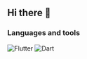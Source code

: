 ## Hi there 👋

### Languages and tools

![Flutter](https://img.shields.io/badge/Flutter-000051?style=flat-square&logo=flutter&logoColor=47C5FB)
![Dart](https://img.shields.io/badge/Dart-000051?style=flat-square&logo=flutter&logoColor=097CDB)

<!--
**beyond-godlike/beyond-godlike** is a ✨ _special_ ✨ repository because its `README.md` (this file) appears on your GitHub profile.

Here are some ideas to get you started:

- 🔭 I’m currently working on ...
- 🌱 I’m currently learning ...
- 👯 I’m looking to collaborate on ...
- 🤔 I’m looking for help with ...
- 💬 Ask me about ...
- 📫 How to reach me: ...
- 😄 Pronouns: ...
- ⚡ Fun fact: ...
-->
